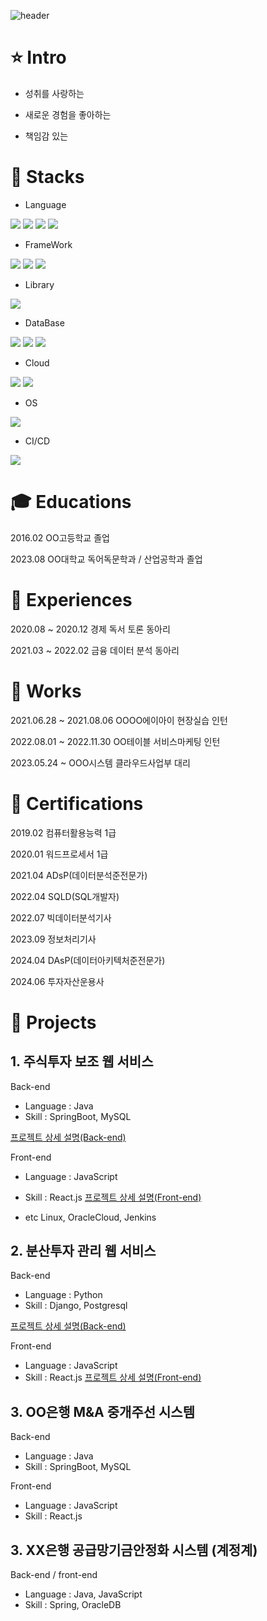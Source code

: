 ![header](https://capsule-render.vercel.app/api?type=waving&color=timeAuto&height=300&section=header&text=Welcome!&fontSize=90)

# :star: Intro

- 성취를 사랑하는

- 새로운 경험을 좋아하는

- 책임감 있는

# :wrench: Stacks

- Language

<img src="https://img.shields.io/badge/python-3776AB?style=for-the-badge&logo=python&logoColor=white"> <img src="https://img.shields.io/badge/java-000000?style=for-the-badge&logo=openjdk&logoColor=white"> <img src="https://img.shields.io/badge/javascript-61DAFB?style=for-the-badge&logo=javascript&logoColor=white"> <img src="https://img.shields.io/badge/typescript-3178C6?style=for-the-badge&logo=typescript&logoColor=white">

- FrameWork
  
<img src="https://img.shields.io/badge/django-092E20?style=for-the-badge&logo=django&logoColor=white"> <img src="https://img.shields.io/badge/spring-6DB33F?style=for-the-badge&logo=spring&logoColor=white"> <img src="https://img.shields.io/badge/springboot-6DB33F?style=for-the-badge&logo=springboot&logoColor=white">

- Library
  
<img src="https://img.shields.io/badge/react-61DAFB?style=for-the-badge&logo=react&logoColor=white">

- DataBase
  
<img src="https://img.shields.io/badge/mysql-4479A1?style=for-the-badge&logo=mysql&logoColor=white"> <img src="https://img.shields.io/badge/oracledb-F80000?style=for-the-badge&logo=oracle&logoColor=white"> <img src="https://img.shields.io/badge/postgresql-4169E1?style=for-the-badge&logo=postgresql&logoColor=white">

- Cloud
  
<img src="https://img.shields.io/badge/aws-232F3E?style=for-the-badge&logo=amazonwebservices&logoColor=white"> <img src="https://img.shields.io/badge/oraclecloud-F80000?style=for-the-badge&logo=oracle&logoColor=white">

- OS
<img src="https://img.shields.io/badge/linux-FCC624?style=for-the-badge&logo=linux&logoColor=white">

- CI/CD
<img src="https://img.shields.io/badge/jenkins-D24939?style=for-the-badge&logo=jenkins&logoColor=white">

# :mortar_board: Educations

2016.02 OO고등학교 졸업

2023.08 OO대학교 독어독문학과 / 산업공학과 졸업

# :seedling: Experiences

2020.08 ~ 2020.12 경제 독서 토론 동아리

2021.03 ~ 2022.02 금융 데이터 분석 동아리

# :briefcase: Works

2021.06.28 ~ 2021.08.06 OOOO에이아이 현장실습 인턴

2022.08.01 ~ 2022.11.30 OO테이블 서비스마케팅 인턴

2023.05.24 ~            OOO시스템 클라우드사업부 대리

# :triangular_flag_on_post: Certifications

2019.02 컴퓨터활용능력 1급

2020.01 워드프로세서 1급

2021.04 ADsP(데이터분석준전문가)

2022.04 SQLD(SQL개발자)

2022.07 빅데이터분석기사

2023.09 정보처리기사

2024.04 DAsP(데이터아키텍처준전문가)

2024.06 투자자산운용사

# :dart: Projects

## 1. 주식투자 보조 웹 서비스

Back-end
- Language : Java
- Skill : SpringBoot, MySQL

[프로젝트 상세 설명(Back-end)](https://github.com/hjs5979/)  

Front-end
 - Language : JavaScript
- Skill : React.js
[프로젝트 상세 설명(Front-end)](https://github.com/hjs5979/)

- etc
Linux, OracleCloud, Jenkins

## 2. 분산투자 관리 웹 서비스

Back-end
- Language : Python
- Skill : Django, Postgresql

[프로젝트 상세 설명(Back-end)](https://github.com/hjs5979/)  

Front-end
 - Language : JavaScript
- Skill : React.js
[프로젝트 상세 설명(Front-end)](https://github.com/hjs5979/)

## 3. OO은행 M&A 중개주선 시스템

Back-end
- Language : Java
- Skill : SpringBoot, MySQL 

Front-end
 - Language : JavaScript
- Skill : React.js

## 3. XX은행 공급망기금안정화 시스템 (계정계)

Back-end / front-end
- Language : Java, JavaScript
- Skill : Spring, OracleDB
